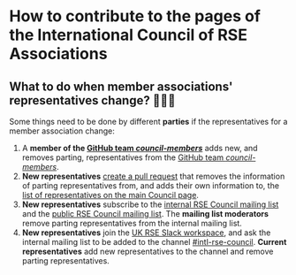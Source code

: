 # How to contribute to the pages of the International Council of RSE Associations

## What to do when member associations' representatives change? 🧑‍🤝‍🧑

Some things need to be done by different **parties** if the representatives for a member association change:

1. A **member of the [GitHub team *council-members*](https://github.com/orgs/rse-council/teams/council-members)** adds new, and removes parting, representatives from the [GitHub team *council-members*](https://github.com/orgs/rse-council/teams/council-members).
2. **New representatives** [create a pull request](https://github.com/rse-council/researchsoftware.org/edit/main/council.md) that removes the information of parting representatives from, and adds their own information to, the [list of representatives on the main Council page](https://github.com/rse-council/researchsoftware.org/blob/main/council.md#current-members).
3. **New representatives** subscribe to the [internal RSE Council mailing list](https://www.listserv.dfn.de/sympa/subscribe/intl-rse-council-internal) and the [public RSE Council mailing list](https://www.listserv.dfn.de/sympa/subscribe/intl-rse-council). The **mailing list moderators** remove parting representatives from the internal mailing list.
4. **New representatives** join the [UK RSE Slack workspace](https://society-rse.org/join-us/#slack), and ask the internal mailing list to be added to the channel [#intl-rse-council](https://ukrse.slack.com/archives/G01KNLPLJ85). **Current representatives** add new representatives to the channel and remove parting representatives.
